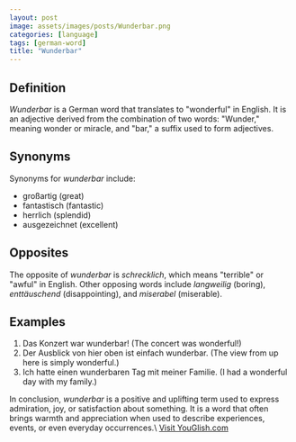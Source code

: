 ```yaml
---
layout: post
image: assets/images/posts/Wunderbar.png
categories: [language]
tags: [german-word]
title: "Wunderbar"
---
```


## Definition
*Wunderbar* is a German word that translates to "wonderful" in English. It is an adjective derived from the combination of two words: "Wunder," meaning wonder or miracle, and "bar," a suffix used to form adjectives. 

## Synonyms
Synonyms for *wunderbar* include:
- großartig (great)
- fantastisch (fantastic)
- herrlich (splendid)
- ausgezeichnet (excellent)

## Opposites
The opposite of *wunderbar* is *schrecklich*, which means "terrible" or "awful" in English. Other opposing words include *langweilig* (boring), *enttäuschend* (disappointing), and *miserabel* (miserable).

## Examples
1. Das Konzert war wunderbar! (The concert was wonderful!)
2. Der Ausblick von hier oben ist einfach wunderbar. (The view from up here is simply wonderful.)
3. Ich hatte einen wunderbaren Tag mit meiner Familie. (I had a wonderful day with my family.)

In conclusion, *wunderbar* is a positive and uplifting term used to express admiration, joy, or satisfaction about something. It is a word that often brings warmth and appreciation when used to describe experiences, events, or even everyday occurrences.\ <a id="yg-widget-0" class="youglish-widget" data-query="Wunderbar" data-lang="german" data-components="8412" data-auto-start="0" data-bkg-color="theme_light" data-title="How%20to%20pronounce%20Wunderbar%20in%20German"  rel="nofollow" href="https://youglish.com">Visit YouGlish.com</a><script async src="https://youglish.com/public/emb/widget.js" charset="utf-8"></script>